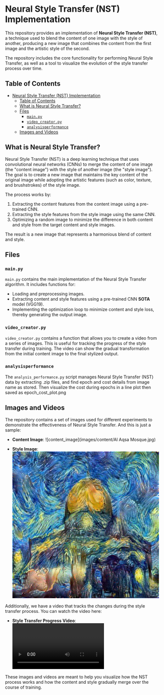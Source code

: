 # Neural Style Transfer (NST) Implementation

This repository provides an implementation of **Neural Style Transfer (NST)**, a technique used to blend the content of one image with the style of another, producing a new image that combines the content from the first image and the artistic style of the second.

The repository includes the core functionality for performing Neural Style Transfer, as well as a tool to visualize the evolution of the style transfer process over time.

## Table of Contents
- [Neural Style Transfer (NST) Implementation](#neural-style-transfer-nst-implementation)
  - [Table of Contents](#table-of-contents)
  - [What is Neural Style Transfer?](#what-is-neural-style-transfer)
  - [Files](#files)
    - [`main.py`](#mainpy)
    - [`video_creator.py`](#video_creatorpy)
    - [`analysisperformance`](#analysisperformance)
  - [Images and Videos](#images-and-videos)

## What is Neural Style Transfer?

Neural Style Transfer (NST) is a deep learning technique that uses convolutional neural networks (CNNs) to merge the content of one image (the "content image") with the style of another image (the "style image"). The goal is to create a new image that maintains the key content of the original image while adopting the artistic features (such as color, texture, and brushstrokes) of the style image.

The process works by:
1. Extracting the content features from the content image using a pre-trained CNN.
2. Extracting the style features from the style image using the same CNN.
3. Optimizing a random image to minimize the difference in both content and style from the target content and style images.

The result is a new image that represents a harmonious blend of content and style.

## Files

### `main.py`
`main.py` contains the main implementation of the Neural Style Transfer algorithm. It includes functions for:
- Loading and preprocessing images.
- Extracting content and style features using a pre-trained CNN **SOTA** model (VGG19).
- Implementing the optimization loop to minimize content and style loss, thereby generating the output image.

### `video_creator.py`
`video_creator.py` contains a function that allows you to create a video from a series of images. This is useful for tracking the progress of the style transfer during training. The video can show the gradual transformation from the initial content image to the final stylized output.

### `analysisperformance`
The `analysis_performance.py` script manages Neural Style Transfer (NST) data by extracting .zip files, and find epoch and cost details from image name as stored. Then visualize the cost during epochs in a line plot then saved as epoch_cost_plot.png


## Images and Videos

The repository contains a set of images used for different experiments to demonstrate the effectiveness of Neural Style Transfer. And this is just a sample:

- **Content Image**: ![content_image](images/content/Al Aqsa Mosque.jpg)
  
- **Style Image**: ![style_image](images/Generated/image-100000-Cost_2.5752086639404297.jpg)

Additionally, we have a video that tracks the changes during the style transfer process. You can watch the video here:

- **Style Transfer Progress Video**: ![style_transfer_video](images/Generated/result.mp4)

These images and videos are meant to help you visualize how the NST process works and how the content and style gradually merge over the course of training.